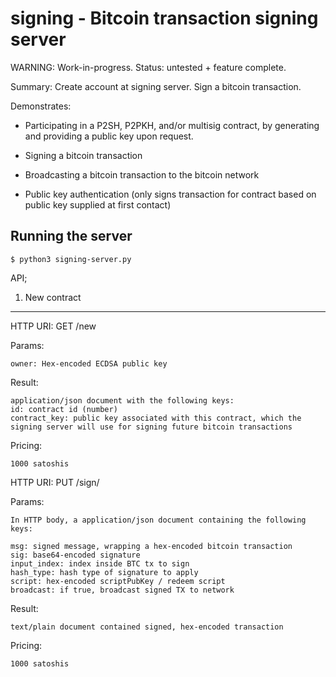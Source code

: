 
signing - Bitcoin transaction signing server
============================================

WARNING:  Work-in-progress.  Status: untested + feature complete.

Summary:  Create account at signing server.  Sign a bitcoin transaction.

Demonstrates:

* Participating in a P2SH, P2PKH, and/or multisig contract, by generating and providing a public key upon request.

* Signing a bitcoin transaction

* Broadcasting a bitcoin transaction to the bitcoin network

* Public key authentication (only signs transaction for contract based on public key supplied at first contact)


Running the server
------------------

	$ python3 signing-server.py



API;

1. New contract
---------------

HTTP URI: GET /new

Params:

	owner: Hex-encoded ECDSA public key

Result:

	application/json document with the following keys:
	id: contract id (number)
	contract_key: public key associated with this contract, which the signing server will use for signing future bitcoin transactions


Pricing:

	1000 satoshis



HTTP URI: PUT /sign/<contract id>

Params:

	In HTTP body, a application/json document containing the following keys:

	msg: signed message, wrapping a hex-encoded bitcoin transaction
	sig: base64-encoded signature
	input_index: index inside BTC tx to sign
	hash_type: hash type of signature to apply
	script: hex-encoded scriptPubKey / redeem script
	broadcast: if true, broadcast signed TX to network

Result:

	text/plain document contained signed, hex-encoded transaction

Pricing:

	1000 satoshis



